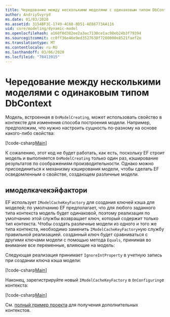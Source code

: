 ```yaml
---
title: Чередование между несколькими моделями с одинаковым типом DbContext — EF Core
author: AndriySvyryd
ms.date: 01/03/2020
ms.assetid: 3154BF3C-1749-4C60-8D51-AE86773AA116
uid: core/modeling/dynamic-model
ms.openlocfilehash: a160f0d382ee2a3ac7130ce1ac98eb24b3f79394
ms.sourcegitcommit: cc0ff36e46e9ed3527638f7208000e8521faef2e
ms.translationtype: MT
ms.contentlocale: ru-RU
ms.lasthandoff: 03/06/2020
ms.locfileid: "78413915"
---
```

# <a name="alternating-between-multiple-models-with-the-same-dbcontext-type"></a>Чередование между несколькими моделями с одинаковым типом DbContext

Модель, встроенная в `OnModelCreating`, может использовать свойство в контексте для изменения способа построения модели. Например, предположим, что нужно настроить сущность по-разному на основе какого-либо свойства:

[!code-csharp[Main](../../../samples/core/Modeling/DynamicModel/DynamicContext.cs?name=OnModelCreating)]

К сожалению, этот код не будет работать, как есть, поскольку EF строит модель и выполняется `OnModelCreating` только один раз, кэширование результатов по соображениям производительности. Однако можно присоединиться к механизму кэширования модели, чтобы сделать EF осведомленным о свойстве, создающем различные модели.

## <a name="imodelcachekeyfactory"></a>имоделкачекэйфактори

EF использует `IModelCacheKeyFactory` для создания ключей кэша для моделей; по умолчанию EF предполагает, что для любого заданного типа контекста модель будет одинаковой, поэтому реализация по умолчанию этой службы возвращает ключ, который содержит только тип контекста. Чтобы создать различные модели из одного и того же типа контекста, необходимо заменить `IModelCacheKeyFactory`ную службу правильной реализацией. созданный ключ будет сравниваться с другими ключами модели с помощью метода `Equals`, принимая во внимание все переменные, влияющие на модель:

Следующая реализация принимает `IgnoreIntProperty` в учетную запись при создании ключа кэша модели:

[!code-csharp[Main](../../../samples/core/Modeling/DynamicModel/DynamicModelCacheKeyFactory.cs?name=DynamicModel)]

Наконец, зарегистрируйте новый `IModelCacheKeyFactory` в `OnConfiguring`е контекста:

[!code-csharp[Main](../../../samples/core/Modeling/DynamicModel/DynamicContext.cs?name=OnConfiguring)]

См. [полный пример проекта](https://github.com/dotnet/EntityFramework.Docs/tree/master/samples/core/Modeling/DynamicModel) для получения дополнительных контекстов.
